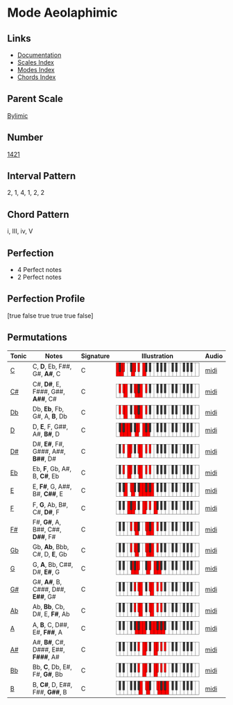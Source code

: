 # Mode Aeolaphimic

## Links

- [Documentation](index.md)
- [Scales Index](Scales.md)
- [Modes Index](Modes.md)
- [Chords Index](Chords.md)

## Parent Scale

[Bylimic](ScaleBylimic.md)

## Number

[1421](https://ianring.com/musictheory/scales/1421)

## Interval Pattern

2, 1, 4, 1, 2, 2

## Chord Pattern

i, III, iv, V

## Perfection

- 4 Perfect notes
- 2 Perfect notes

## Perfection Profile

[true false true true true false]

## Permutations

| Tonic | Notes | Signature | Illustration | Audio |
|-------|-------|-----------|--------------|-------|
| [C](ModeCNaturalAeolaphimic.md) | C, **D**, Eb, F##, G#, **A#**, C | C | ![CNaturalAeolaphimic](ModeCNaturalAeolaphimic.png) | [midi](https://github.com/edipermadi/music/blob/main/docs/ModeCNaturalAeolaphimic.mid?raw=true) |
| [C#](ModeCSharpAeolaphimic.md) | C#, **D#**, E, F###, G##, **A##**, C# | C | ![CSharpAeolaphimic](ModeCSharpAeolaphimic.png) | [midi](https://github.com/edipermadi/music/blob/main/docs/ModeCSharpAeolaphimic.mid?raw=true) |
| [Db](ModeDFlatAeolaphimic.md) | Db, **Eb**, Fb, G#, A, **B**, Db | C | ![DFlatAeolaphimic](ModeDFlatAeolaphimic.png) | [midi](https://github.com/edipermadi/music/blob/main/docs/ModeDFlatAeolaphimic.mid?raw=true) |
| [D](ModeDNaturalAeolaphimic.md) | D, **E**, F, G##, A#, **B#**, D | C | ![DNaturalAeolaphimic](ModeDNaturalAeolaphimic.png) | [midi](https://github.com/edipermadi/music/blob/main/docs/ModeDNaturalAeolaphimic.mid?raw=true) |
| [D#](ModeDSharpAeolaphimic.md) | D#, **E#**, F#, G###, A##, **B##**, D# | C | ![DSharpAeolaphimic](ModeDSharpAeolaphimic.png) | [midi](https://github.com/edipermadi/music/blob/main/docs/ModeDSharpAeolaphimic.mid?raw=true) |
| [Eb](ModeEFlatAeolaphimic.md) | Eb, **F**, Gb, A#, B, **C#**, Eb | C | ![EFlatAeolaphimic](ModeEFlatAeolaphimic.png) | [midi](https://github.com/edipermadi/music/blob/main/docs/ModeEFlatAeolaphimic.mid?raw=true) |
| [E](ModeENaturalAeolaphimic.md) | E, **F#**, G, A##, B#, **C##**, E | C | ![ENaturalAeolaphimic](ModeENaturalAeolaphimic.png) | [midi](https://github.com/edipermadi/music/blob/main/docs/ModeENaturalAeolaphimic.mid?raw=true) |
| [F](ModeFNaturalAeolaphimic.md) | F, **G**, Ab, B#, C#, **D#**, F | C | ![FNaturalAeolaphimic](ModeFNaturalAeolaphimic.png) | [midi](https://github.com/edipermadi/music/blob/main/docs/ModeFNaturalAeolaphimic.mid?raw=true) |
| [F#](ModeFSharpAeolaphimic.md) | F#, **G#**, A, B##, C##, **D##**, F# | C | ![FSharpAeolaphimic](ModeFSharpAeolaphimic.png) | [midi](https://github.com/edipermadi/music/blob/main/docs/ModeFSharpAeolaphimic.mid?raw=true) |
| [Gb](ModeGFlatAeolaphimic.md) | Gb, **Ab**, Bbb, C#, D, **E**, Gb | C | ![GFlatAeolaphimic](ModeGFlatAeolaphimic.png) | [midi](https://github.com/edipermadi/music/blob/main/docs/ModeGFlatAeolaphimic.mid?raw=true) |
| [G](ModeGNaturalAeolaphimic.md) | G, **A**, Bb, C##, D#, **E#**, G | C | ![GNaturalAeolaphimic](ModeGNaturalAeolaphimic.png) | [midi](https://github.com/edipermadi/music/blob/main/docs/ModeGNaturalAeolaphimic.mid?raw=true) |
| [G#](ModeGSharpAeolaphimic.md) | G#, **A#**, B, C###, D##, **E##**, G# | C | ![GSharpAeolaphimic](ModeGSharpAeolaphimic.png) | [midi](https://github.com/edipermadi/music/blob/main/docs/ModeGSharpAeolaphimic.mid?raw=true) |
| [Ab](ModeAFlatAeolaphimic.md) | Ab, **Bb**, Cb, D#, E, **F#**, Ab | C | ![AFlatAeolaphimic](ModeAFlatAeolaphimic.png) | [midi](https://github.com/edipermadi/music/blob/main/docs/ModeAFlatAeolaphimic.mid?raw=true) |
| [A](ModeANaturalAeolaphimic.md) | A, **B**, C, D##, E#, **F##**, A | C | ![ANaturalAeolaphimic](ModeANaturalAeolaphimic.png) | [midi](https://github.com/edipermadi/music/blob/main/docs/ModeANaturalAeolaphimic.mid?raw=true) |
| [A#](ModeASharpAeolaphimic.md) | A#, **B#**, C#, D###, E##, **F###**, A# | C | ![ASharpAeolaphimic](ModeASharpAeolaphimic.png) | [midi](https://github.com/edipermadi/music/blob/main/docs/ModeASharpAeolaphimic.mid?raw=true) |
| [Bb](ModeBFlatAeolaphimic.md) | Bb, **C**, Db, E#, F#, **G#**, Bb | C | ![BFlatAeolaphimic](ModeBFlatAeolaphimic.png) | [midi](https://github.com/edipermadi/music/blob/main/docs/ModeBFlatAeolaphimic.mid?raw=true) |
| [B](ModeBNaturalAeolaphimic.md) | B, **C#**, D, E##, F##, **G##**, B | C | ![BNaturalAeolaphimic](ModeBNaturalAeolaphimic.png) | [midi](https://github.com/edipermadi/music/blob/main/docs/ModeBNaturalAeolaphimic.mid?raw=true) |
